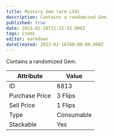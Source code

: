 ```yaml
---
title: Mystery Gem (arm LV4)
description: Contains a randomized Gem.
published: true
date: 2023-02-28T21:22:33.000Z
tags: items
editor: markdown
dateCreated: 2023-02-16T00:00:00.000Z
---
```


Contains a randomized Gem.

|Attribute|Value|
|-|-|
|ID|6813|
|Purchase Price|3 Flips|
|Sell Price|1 Flips|
|Type|Consumable|
|Stackable|Yes|


